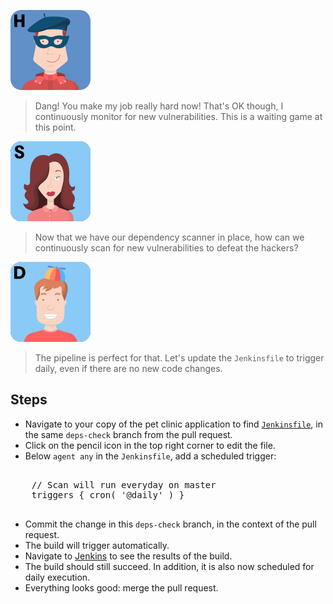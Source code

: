 ![Hal](../../assets/online-devops-dojo/shift-security-left/hal.png)

> Dang! You make my job really hard now! That's OK though, I continuously monitor for new vulnerabilities.
> This is a waiting game at this point.  

![Selma](../../assets/online-devops-dojo/shift-security-left/selma.png)

> Now that we have our dependency scanner in place, how can we continuously scan for new vulnerabilities to defeat the hackers?

![Dan](../../assets/online-devops-dojo/shift-security-left/dan.png)

> The pipeline is perfect for that. Let's update the `Jenkinsfile` to trigger daily, even if there are no new code changes.

## Steps

* Navigate to your copy of the pet clinic application to find  [`Jenkinsfile`](https://[[HOST_SUBDOMAIN]]-9876-[[KATACODA_HOST]].environments.katacoda.com/#jenkinsfile), in the same `deps-check` branch from the pull request.
* Click on the pencil icon in the top right corner to edit the file.
* Below `agent any` in the `Jenkinsfile`, add a scheduled trigger: 

<pre class="file" data-target="clipboard">

    // Scan will run everyday on master
    triggers { cron( '@daily' ) }

</pre>

* Commit the change in this `deps-check` branch, in the context of the pull request.
* The build will trigger automatically.
* Navigate to [Jenkins](https://[[HOST_SUBDOMAIN]]-8080-[[KATACODA_HOST]].environments.katacoda.com/blue/organizations/jenkins/pet-clinic/activity) to see the results of the build.
* The build should still succeed. In addition, it is also now scheduled for daily execution.
* Everything looks good: merge the pull request.
